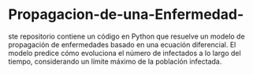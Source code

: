 # Propagacion-de-una-Enfermedad-
ste repositorio contiene un código en Python que resuelve un modelo de propagación de enfermedades basado en una ecuación diferencial. El modelo predice cómo evoluciona el número de infectados a lo largo del tiempo, considerando un límite máximo de la población infectada. 

